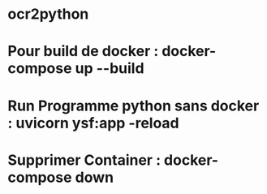 # ocr2python
# Pour build de docker : docker-compose up --build
# Run Programme python sans docker : uvicorn ysf:app -reload 
# Supprimer Container : docker-compose down
